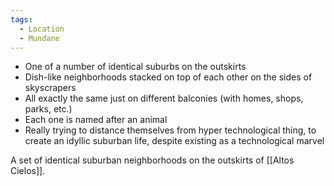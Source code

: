 ```yaml
---
tags:
  - Location
  - Mundane
---
```

- One of a number of identical suburbs on the outskirts
- Dish-like neighborhoods stacked on top of each other on the sides of skyscrapers
- All exactly the same just on different balconies (with homes, shops, parks, etc.)
- Each one is named after an animal
- Really trying to distance themselves from hyper technological thing, to create an idyllic suburban life, despite existing as a technological marvel

A set of identical suburban neighborhoods on the outskirts of [[Altos Cielos]].